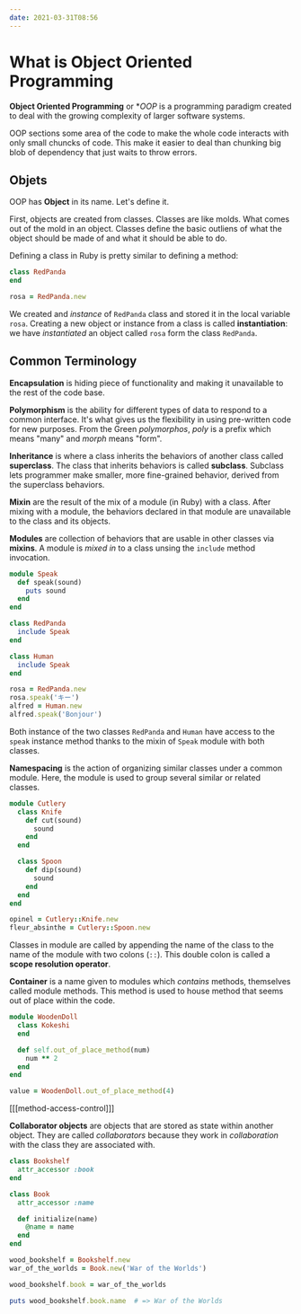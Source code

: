 ```yaml
---
date: 2021-03-31T08:56
---
```


# What is Object Oriented Programming

**Object Oriented Programming** or **OOP* is a programming paradigm created to
deal with the growing complexity of larger software systems.

OOP sections some area of the code to make the whole code interacts with only
small chuncks of code. This make it easier to deal than chunking big blob of
dependency that just waits to throw errors.

## Objets

OOP has **Object** in its name. Let's define it.

First, objects are created from classes. Classes are like molds. What comes out
of the mold in an object. Classes define the basic outliens of what the object
should be made of and what it should be able to do.

Defining a class in Ruby is pretty similar to defining a method:

```ruby
class RedPanda
end

rosa = RedPanda.new
```

We created and _instance_ of `RedPanda` class and stored it in the local
variable `rosa`. Creating a new object or instance from a class is called
**instantiation**: we have _instantiated_ an object called `rosa` form the
class `RedPanda`.

## Common Terminology

**Encapsulation** is hiding piece of functionality and making it unavailable to
the rest of the code base.

**Polymorphism** is the ability for different types of data to respond to a
common interface. It's what gives us the flexibility in using pre-written code
for new purposes. From the Green _polymorphos_, _poly_ is a prefix which means
"many" and _morph_ means "form".

**Inheritance** is where a class inherits the behaviors of another class called
**superclass**. The class that inherits behaviors is called **subclass**.
Subclass lets programmer make smaller, more fine-grained behavior, derived from
the superclass behaviors.

**Mixin** are the result of the mix of a module (in Ruby) with a class. After
mixing with a module, the behaviors declared in that module are unavailable to
the class and its objects.

**Modules** are collection of behaviors that are usable in other classes via
**mixins**. A module is _mixed in_ to a class unsing the `include` method
invocation.

```ruby
module Speak
  def speak(sound)
    puts sound
  end
end

class RedPanda
  include Speak
end

class Human
  include Speak
end

rosa = RedPanda.new
rosa.speak('キー')
alfred = Human.new
alfred.speak('Bonjour')
```

Both instance of the two classes `RedPanda` and `Human` have access to the
`speak` instance method thanks to the mixin of `Speak` module with both
classes.

**Namespacing** is the action of organizing similar classes under a common
module. Here, the module is used to group several similar or related classes.

```ruby
module Cutlery
  class Knife
    def cut(sound)
      sound
    end
  end

  class Spoon
    def dip(sound)
      sound
    end
  end
end

opinel = Cutlery::Knife.new
fleur_absinthe = Cutlery::Spoon.new
```

Classes in module are called by appending the name of the class to the name of
the module with two colons (`::`). This double colon is called a **scope
resolution operator**.

**Container** is a name given to modules which _contains_ methods, themselves
called module methods. This method is used to house method that seems out of
place within the code.

```ruby
module WoodenDoll
  class Kokeshi
  end

  def self.out_of_place_method(num)
    num ** 2
  end
end

value = WoodenDoll.out_of_place_method(4)
```

[[[method-access-control]]]

**Collaborator objects** are objects that are stored as state within another
object. They are called _collaborators_ because they work in _collaboration_
with the class they are associated with.

```ruby
class Bookshelf
  attr_accessor :book
end

class Book
  attr_accessor :name

  def initialize(name)
    @name = name
  end
end

wood_bookshelf = Bookshelf.new
war_of_the_worlds = Book.new('War of the Worlds')

wood_bookshelf.book = war_of_the_worlds

puts wood_bookshelf.book.name  # => War of the Worlds
```
